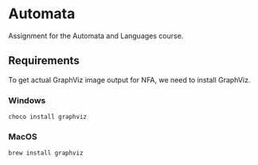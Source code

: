 # Automata

Assignment for the Automata and Languages course.

## Requirements

To get actual GraphViz image output for NFA, we need to install GraphViz.

### Windows

```commandline
choco install graphviz
```

### MacOS

```commandline
brew install graphviz
```